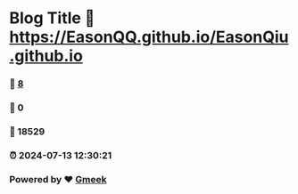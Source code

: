 # Blog Title :link: https://EasonQQ.github.io/EasonQiu.github.io 
### :page_facing_up: [8](https://EasonQQ.github.io/EasonQiu.github.io/tag.html) 
### :speech_balloon: 0 
### :hibiscus: 18529 
### :alarm_clock: 2024-07-13 12:30:21 
### Powered by :heart: [Gmeek](https://github.com/Meekdai/Gmeek)

